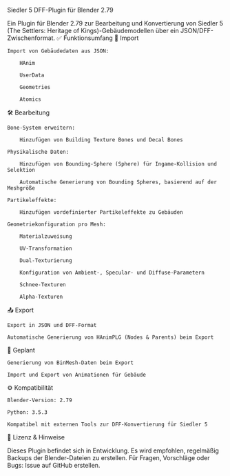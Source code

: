 Siedler 5 DFF-Plugin für Blender 2.79

Ein Plugin für Blender 2.79 zur Bearbeitung und Konvertierung von Siedler 5 (The Settlers: Heritage of Kings)-Gebäudemodellen über ein JSON/DFF-Zwischenformat.
✅ Funktionsumfang
🔽 Import

    Import von Gebäudedaten aus JSON:

        HAnim

        UserData

        Geometries

        Atomics

🛠 Bearbeitung

    Bone-System erweitern:

        Hinzufügen von Building Texture Bones und Decal Bones

    Physikalische Daten:

        Hinzufügen von Bounding-Sphere (Sphere) für Ingame-Kollision und Selektion

        Automatische Generierung von Bounding Spheres, basierend auf der Meshgröße

    Partikeleffekte:

        Hinzufügen vordefinierter Partikeleffekte zu Gebäuden

    Geometriekonfiguration pro Mesh:

        Materialzuweisung

        UV-Transformation

        Dual-Texturierung

        Konfiguration von Ambient-, Specular- und Diffuse-Parametern

        Schnee-Texturen

        Alpha-Texturen

📤 Export

    Export in JSON und DFF-Format

    Automatische Generierung von HAnimPLG (Nodes & Parents) beim Export

🧪 Geplant

    Generierung von BinMesh-Daten beim Export

    Import und Export von Animationen für Gebäude

⚙ Kompatibilität

    Blender-Version: 2.79

    Python: 3.5.3

    Kompatibel mit externen Tools zur DFF-Konvertierung für Siedler 5

📝 Lizenz & Hinweise

Dieses Plugin befindet sich in Entwicklung. Es wird empfohlen, regelmäßig Backups der Blender-Dateien zu erstellen.
Für Fragen, Vorschläge oder Bugs: Issue auf GitHub erstellen.

